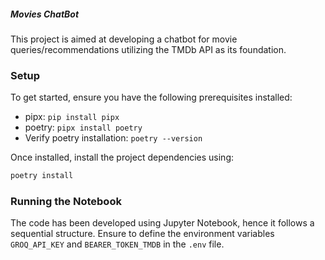 ##### Movies ChatBot

This project is aimed at developing a chatbot for movie queries/recommendations utilizing the TMDb API as its foundation.

### Setup
To get started, ensure you have the following prerequisites installed:

- pipx: `pip install pipx`
- poetry: `pipx install poetry`
- Verify poetry installation: `poetry --version`

Once installed, install the project dependencies using:

```bash
poetry install
```

### Running the Notebook
The code has been developed using Jupyter Notebook, hence it follows a sequential structure. Ensure to define the environment variables `GROQ_API_KEY` and `BEARER_TOKEN_TMDB` in the `.env` file.